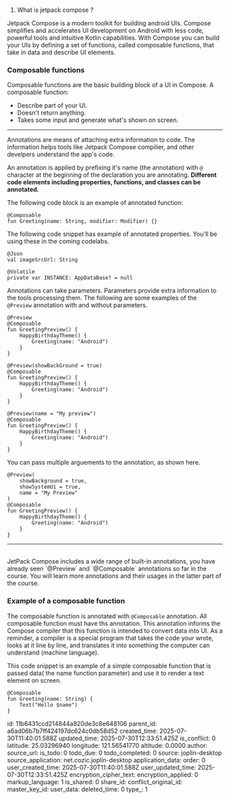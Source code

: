 01. What is jetpack compose ?

Jetpack Compose is a modern toolkit for building android UIs. Compose simplifies and accelerates UI development on Android with less code, powerful tools and intuitive Kotlin capabilities. With Compose you can build your UIs by defining a set of functions, called composable functions, that take in data and describe UI elements.


### Composable functions
Composable functions are the basic building block of a UI in Compose. A composable function: 
- Describe part of your UI.
- Doesn't return anything.
- Takes some input  and generate what's shown on screen.

---
Annotations are means of attaching extra information to code. The information helps tools like Jetpack Compose compilier, and other develpers understand the app's code. 

An  annotation is applied by prefixing it's name (the annotation) with `@` character at the beginning of the declaration you are annotating. **Different code elements including properties, functions, and classes can be annotated.**

The following code block is an example of annotated function:
```
@Composable
fun Greeting(name: String, modifier: Modifier) {}

```

The following code snippet has example of annotated properties. You'll be using these in the coming codelabs.
```
@Json
val imageSrcUrl: String

@Volatile
private var INSTANCE: AppDataBase? = null
```

Annotations can take parameters. Parameters provide extra information to the tools processing them. The following are some examples of the `@Preview` annotation with and without parameters.

```
@Preview
@Composable
fun GreetingPreview() {
	HappyBirthdayTheme() {
		Greeting(name: "Android")
	}
}

@Preview(showBackGround = true)
@Composable
fun GreetingPreview() {
	HappyBirthdayTheme() {
		Greeting(name: "Android")
	}
}

@Preview(name = "My preview")
@Composable
fun GreetingPreview() {
	HappyBirthdayTheme() {
		Greeting(name: "Android")
	}
}

```
You can pass multiple arguements to the annotation, as shown here.
```
@Preview(
	showBackground = true,
	showSystemUi = true,
	name = "My Preview"
)
@Composable
fun GreetingPreview() {
	HappyBirthdayTheme() {
		Greeting(name: "Android")
	}
}
```
---
<br>
JetPack Compose includes a wide range of built-in annotations, you have already seen `@Preview` and `@Composable` annotations so far in the course. You will learn more annotations and their usages in the latter part of the course.

### Example of a composable function
The composable function is annotated with `@Composable` annotation. All composable function must have ths annotation. This annotation informs the Compose compiler that this function is intended to convert data into UI. As a reminder, a compiler is a special program that takes the code your wrote, looks at it line by line, and translates it into something the computer can understand (machine language).

This code snippet is an example of a simple composable function that is passed data( the name function parameter) and use it to render a text element on screen.

```
@Composable
fun Greeting(name: String) {
	Text("Hello $name")
}
```

id: 11b6431ccd214844a820de3c8e648106
parent_id: a6ad06b7b7ff424197dc624c0db58d52
created_time: 2025-07-30T11:40:01.588Z
updated_time: 2025-07-30T12:33:51.425Z
is_conflict: 0
latitude: 25.03296940
longitude: 121.56541770
altitude: 0.0000
author: 
source_url: 
is_todo: 0
todo_due: 0
todo_completed: 0
source: joplin-desktop
source_application: net.cozic.joplin-desktop
application_data: 
order: 0
user_created_time: 2025-07-30T11:40:01.588Z
user_updated_time: 2025-07-30T12:33:51.425Z
encryption_cipher_text: 
encryption_applied: 0
markup_language: 1
is_shared: 0
share_id: 
conflict_original_id: 
master_key_id: 
user_data: 
deleted_time: 0
type_: 1